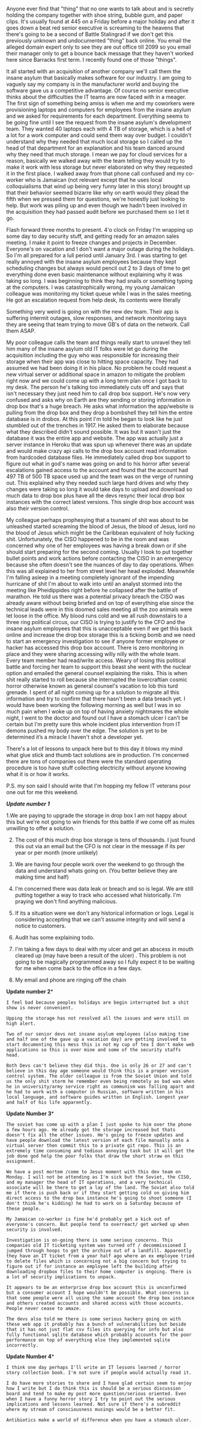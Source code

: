 Anyone ever find that "thing" that no one wants to talk about and is secretly holding the company together with shoe string, bubble gum, and paper clips. It's usually found at 445 on a Friday before a major holiday and after it goes down a beat red senior executive is screaming to the heavens that there's going to be a second of Battle Stalingrad if we don't get this previously unknown and undocumented "thing" back online. You email the alleged domain expert only to see they are out office till 2099 so you email their manager only to get a bounce back message that they haven't worked here since Barracks first term. I recently found one of those "things".


It all started with an acquisition of another company we'll call them the insane asylum that basically makes software for our industry. I am going to vaguely say my company is in the manufacturer world and buying the software gave us a competitive advantage. Of course no senior executive thinks about the difficulties the IT teams are now faced with in a meager. The first sign of something being amiss is when me and my coworkers were provisioning laptops and computers for employees from the insane asylum and we asked for requirements for each department. Everything seems to be going fine until I see the request from the insane asylum's development team. They wanted 40 laptops each with 4 TB of storage, which is a hell of a lot for a work computer and could send them way over budget. I couldn't understand why they needed that much local storage so I called up the head of that department for an explanation and his team danced around why they need that much storage. I mean we pay for cloud services for a reason, basically we walked away with the team telling they would try to make it work with less storage but never elaborated on why they requested it in the first place. I walked away from that phone call confused and my co-worker who is Jamaican (not relevant except that he uses local colloquialisms that wind up being very funny later in this story) brought up that their behavior seemed bizarre like why on earth would they plead the fifth when we pressed them for questions, we're honestly just looking to help. But work was piling up and even though we hadn't been involved in the acquisition they had passed audit before we purchased them so I let it go.


Flash forward three months to present. 4'o clock on Friday I'm wrapping up some day to day security stuff, and getting ready for an amazon sales meeting. I make it point to freeze changes and projects in December. Everyone's on vacation and I don't want a major outage during the holidays. So I'm all prepared for a lull period until January 3rd. I was starting to get really annoyed with the insane asylum employees because they kept scheduling changes but always would pencil out 2 to 3 days of time to get everything done even basic maintenance without explaining why it was taking so long. I was beginning to think they had snails or something typing at the computers. I was catastrophically wrong, my young Jamaican colleague was monitoring my ticket queue while I was in the sales meeting. He got an escalation request from help desk, its contents were literally


Something very weird is going on with the new dev team. Their app is suffering intermit outages, slow responses, and network monitoring says they are seeing that team trying to move GB's of data on the network. Call them ASAP.


My poor colleague calls the team and things really start to unravel they tell him many of the insane asylum old IT folks were let go during the acquisition including the guy who was responsible for increasing their storage when their app was close to hitting space capacity. They had assumed we had been doing it in his place. No problem he could request a new virtual server or additional space in amazon to mitigate the problem right now and we could come up with a long term plan once I got back to my desk. The person he's talking too immediately cuts off and says that isn't necessary they just need him to call drop box support. He's now very confused and asks why on Earth are they sending or storing information in drop box that's a huge breach. He asks what information the app/website is pulling from the drop box and they drop a bombshell they tell him the entire database is in drobox. At this point I'm told he began to look like he just stumbled out of the trenches in 1917. He asked them to elaborate because what they described didn't sound possible. It was but it wasn't just the database it was the entire app and website. The app was actually just a server instance in Heroku that was spun up whenever there was an update and would make crazy api calls to the drop box account read information from hardcoded database files. He immediately called drop box support to figure out what in god's name was going on and to his horror after several escalations gained access to the account and found that the account had 497 TB of 500 TB space used up and the team was on the verge of running out. This explained why they needed such large hard drives and why they changes were taking so long it would take days to upload and download so much data to drop box plus have all the devs resync their local drop box instances with the correct latest versions. This single drop box account was also their version control.


My colleague perhaps prophesying that a tsunami of shit was about to be unleashed started screaming the blood of Jesus, the blood of Jesus, lord no the blood of Jesus which might be the Caribbean equivalent of holy fucking shit. Unfortunately, the CISO happened to be in the room and was concerned why one of her employees was having a break down or if she should start preparing for the second coming. Usually I look to put together bullet points and work actions before contacting the CISO in an emergency because she often doesn't see the nuances of day to day operations. When this was all explained to her from street level her head exploded. Meanwhile I'm falling asleep in a meeting completely ignorant of the impending hurricane of shit I'm about to walk into until an analyst stormed into the meeting like Pheidippides right before he collapsed after the battle of marathon. He told us there was a potential privacy breach the CISO was already aware without being briefed and on top of everything else since the technical leads were in this doomed sales meeting all the zoo animals were let loose in the office. My blood runs cold and we all rush downstairs to a three ring political circus, our CISO is trying to justify to the CFO and the insane asylum employees that this is unacceptable even if we get this back online and increase the drop box storage this is a ticking bomb and we need to start an emergency investigation to see if anyone former employee or hacker has accessed this drop box account. There is zero monitoring in place and they were sharing accessing willy nilly with the whole team. Every team member had read/write access. Weary of losing this political battle and forcing her team to support this beast she went with the nuclear option and emailed the general counsel explaining the risks. This is when shit really started to roll because she interrupted the lovercraftian cosmic horror otherwise known as general counsel's vacation to lob this turd grenade. I spent of all night coming up for a solution to migrate all this information and try to confirm that there hasn't been a data breach yet. I would have been working the following morning as well but I was in so much pain when I woke up on top of having anxiety nightmares the whole night, I went to the doctor and found out I have a stomach ulcer I can't be certain but I'm pretty sure this whole incident plus intervention from IT demons pushed my body over the edge. The solution is yet to be determined it’s a miracle I haven't shot a developer yet.


There's a lot of lessons to unpack here but to this day it blows my mind what glue stick and thumb tact solutions are in production. I'm concerned there are tons of companies out there were the standard operating procedure is too have stuff collecting electricity without anyone knowing what it is or how it works.


P.S. my son said I should write that I'm hopping my fellow IT veterans pour one out for me this weekend.



*****Update number 1*****

1.We are paying to upgrade the storage in drop box I am not happy about this but we're not going to win friends for this battle if we come off as mules unwilling to offer a solution.

2. The cost of this much drop box storage is tens of thousands. I just found this out via an email but the CFO is not clear in the message if its per year or per month (more unlikely)

3. We are having four people work over the weekend to go through the data and understand whats going on. (You better believe they are making time and half)

4. I'm concerned there was data leak or breach and so is legal. We are still putting together a way to track who accessed what historically. I'm praying we don't find anything malicious.

5. If its a situation were we don't any historical information or logs. Legal is considering accepting that we can't assume integrity and will send a notice to customers.

6. Audit has some explaining todo.

7. I'm taking a few days to deal with my ulcer and get an abscess in mouth cleared up (may have been a result of the ulcer) . This problem is not going to be magically programmed away so I fully expect it to be waiting for me when come back to the office in a few days.

8. My email and phone are ringing off the chain


****Update number 2*****

    I feel bad because peoples holidays are begin interrupted but a shit show is never convenient.

    Upping the storage has not resolved all the issues and were still on high alert.

    Two of our senior devs not insane asylum employees (also making time and half one of the gave up a vacation day) are getting involved to start documenting this mess this is not my cup of tea I don't make web applications so this is over mine and some of the security staffs head.

    Both Devs can't believe they did this. One is only 26 or 27 and can't believe in this day age someone would think this is a proper version control system. The older colleague is from the Soviet Union and told us the only shit storm he remember even being remotely as bad was when he in university/army service right as communism was falling apart and he had to work with a computer in Russian, software written in his local language, and software guides written in English. Longest year and half of his life apparently.

****Update Number 3*****

    The soviet has come up with a plan I just spoke to him over the phone a few hours ago. He already got the storage increased but thats doesn't fix all the other issues. He's going to freeze updates and have people download the latest version of each file manually onto a virtual server then commit this to a private git repo. This is an extremely time consuming and tedious annoying task but it will get the job done god help the poor folks that draw the short straw on this assignment.

    We have a post mortem /come to Jesus moment with this dev team on Monday. I will not be attending as I'm sick but the Soviet, the CISO, and my manager the head of IT operations, and a very technical associate will be there to get a lay of the land. The Soviet also told me if there is push back or if they start getting cold on giving him direct access to the drop box instance he's going to shoot someone (I don't think he's kidding) he had to work on a Saturday because of these people.

    My Jamaican co-worker is fine he'd probably get a kick out of everyone's concern. But people tend to overreact/ get worked up when security is involved.

    Investigation is on-going there is some serious concerns. This companies old IT ticketing system was turned off / decommissioned I jumped through hoops to get the archive out of a landfill. Apparently they have an IT ticket from a year half ago where an ex employee tried to delete files which is concerning not a big concern but trying to figure out if for instance an employee left the building after downloading dropbox files to their home computer is ongoing. There is a lot of security implications to unpack.

    It appears to be an enterprise drop box account this is unconfirmed but a consumer account I hope wouldn't be possible. What concerns is that some people were all using the same account the drop box instance and others created accounts and shared access with those accounts. People never cease to amaze.

    The devs also told me there is some serious hackery going on with these web app it probably has a bunch of vulnerabilities but beside that it has not just flat csv files its querying for info but also fully functional sqlite database which probably accounts for the poor performance on top of everything else they implemented sqlite incorrectly.

****Update Number 4*****

    I think one day perhaps I'll write an IT lessons learned / horror story collection book. I'm not sure if people would actually read it.

    I do have more stories to share and I have glad certain seem to enjoy how I write but I do think this is should be a serious discussion board and tend to make my post more question/serious oriented. Even when I have a funny horror story I try to point out the serious implications and lessons learned. Not sure if there's a subreddit where my stream of consciousness musings would be a better fit.

    Antibiotics make a world of difference when you have a stomach ulcer.